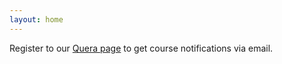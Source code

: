```yaml
---
layout: home
---
```

Register to our [Quera page](https://quera.org/course/add_to_course/course/20942/) to get course notifications via email.
